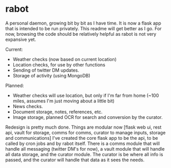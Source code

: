 # rabot
A personal daemon, growing bit by bit as I have time. It is now a flask app that is intended to be run privately.
This readme will get better as I go. For now, browsing the code should be relatively helpful as rabot is not very expansive yet.

Current:
* Weather checks (now based on current location)
* Location checks, for use by other functions
* Sending of twitter DM updates.
* Storage of activity (using MongoDB)

Planned:
* Weather checks will use location, but only if I'm far from home (~100 miles, assumes I'm just moving about a little bit)
* News checks.
* Document storage, notes, references, etc.
* Image storage, planned OCR for search and conversion by the curator.

Redesign is pretty much done. Things are modular now [flask web ui, rest api, vault for storage, comms for comms, curator to manage inputs, storage and communications]  I've created the core flask app to be the api, to be called by cron jobs and by rabot itself. There is a comms module that will handle all messaging (twitter DM's for now), a vault module that will handle all data storage, and the curator module. The curator is be where all info is passed, and the curator will handle that data as it sees the needs.
